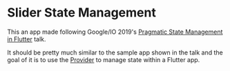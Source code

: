 # Slider State Management

This an app made following Google/IO 2019's [Pragmatic State Management in Flutter](https://www.youtube.com/watch?v=d_m5csmrf7I&list=PLHEORSeb47fJ_XSzC3K1aOkgqLBydJ5uc&index=6&app=desktop) talk.

It should be pretty much similar to the sample app shown in the talk and the goal of it is to use the [Provider](https://pub.dev/packages/provider) to manage state within a Flutter app.
